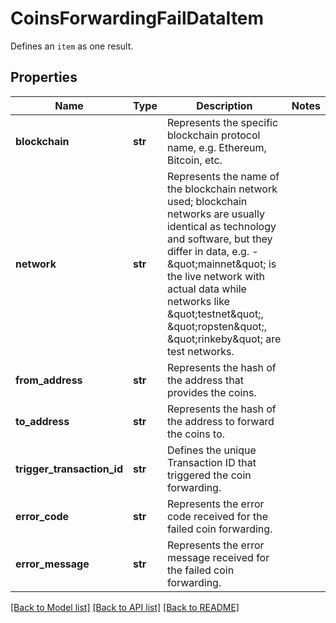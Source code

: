 # CoinsForwardingFailDataItem

Defines an `item` as one result.

## Properties
Name | Type | Description | Notes
------------ | ------------- | ------------- | -------------
**blockchain** | **str** | Represents the specific blockchain protocol name, e.g. Ethereum, Bitcoin, etc. | 
**network** | **str** | Represents the name of the blockchain network used; blockchain networks are usually identical as technology and software, but they differ in data, e.g. - \&quot;mainnet\&quot; is the live network with actual data while networks like \&quot;testnet\&quot;, \&quot;ropsten\&quot;, \&quot;rinkeby\&quot; are test networks. | 
**from_address** | **str** | Represents the hash of the address that provides the coins. | 
**to_address** | **str** | Represents the hash of the address to forward the coins to. | 
**trigger_transaction_id** | **str** | Defines the unique Transaction ID that triggered the coin forwarding. | 
**error_code** | **str** | Represents the error code received for the failed coin forwarding. | 
**error_message** | **str** | Represents the error message received for the failed coin forwarding. | 

[[Back to Model list]](../README.md#documentation-for-models) [[Back to API list]](../README.md#documentation-for-api-endpoints) [[Back to README]](../README.md)


